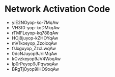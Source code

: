 # Network Activation Code
* yiE2NOyop-ko-7MqAw
* VH3f0-yop-koDMkqAw
* rTMFLeyop-kq788qAw
* HOj8juyop-kZHOYqAw
* mV1koeyop_ZzoicqAw
* fslxguyop_ZzcLwqAw
* 0dcNJuyop9JriiMqAw
* kCvzkeyop9JV4WoqAw
* lp0rPeyop9JPqwsqAw
* BRgTjOyop9IHO9oqAw